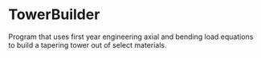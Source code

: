 # TowerBuilder
Program that uses first year engineering axial and bending load equations to build a tapering tower out of select materials.
